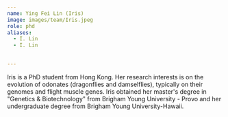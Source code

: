 ```yaml
---
name: Ying Fei Lin (Iris)
image: images/team/Iris.jpeg
role: phd
aliases:
  - I. Lin
  - I. Lin

 
---
```


Iris is a PhD student from Hong Kong. Her research interests is on the evolution of odonates (dragonflies and damselflies), typically on their genomes and flight muscle genes. Iris obtained her master's degree in "Genetics & Biotechnology" from Brigham Young University - Provo and her undergraduate degree from Brigham Young University-Hawaii. 